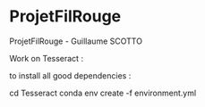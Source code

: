 # ProjetFilRouge
ProjetFilRouge - Guillaume SCOTTO

Work on Tesseract :

to install all good dependencies :

cd Tesseract
conda env create -f environment.yml
